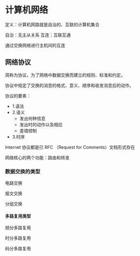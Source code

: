 # 计算机网络

定义：计算机网路就是自治的、互联的计算机集合

自治：无主从关系
互连：互联互通

通过交换网络进行主机间的互连

## 网络协议
简称为协议，为了网络中数据交换而建立的规则、标准和约定。

协议中规定了交换的消息的格式、意义、顺序和收发消息后的动作。

协议的要素：
* 1.语法
* 2.语义
    * 发出何种信息
    * 发出时的动作以及相应
    * 差错控制
* 3.时序

Internet 协议都是已 RFC （Request for Comments）文档形式存在

网络核心的两个功能：路由和转发

### 数据交换的类型
电路交换

报文交换

分组交换

#### 多路复用类型
频分多路复用

时分多路复用

码分多路复用





